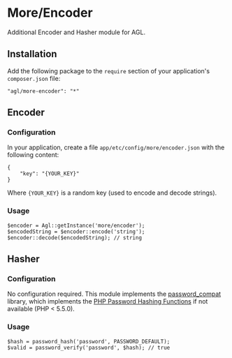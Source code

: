 More/Encoder
============

Additional Encoder and Hasher module for AGL.

## Installation

Add the following package to the `require` section of your application's `composer.json` file:

	"agl/more-encoder": "*"

## Encoder

### Configuration

In your application, create a file `app/etc/config/more/encoder.json` with the following content:

	{
	    "key": "{YOUR_KEY}"
	}

Where `{YOUR_KEY}` is a random key (used to encode and decode strings).

### Usage

	$encoder = Agl::getInstance('more/encoder');
	$encodedString = $encoder::encode('string');
	$encoder::decode($encodedString); // string

## Hasher

### Configuration

No configuration required. This module implements the [password_compat](https://github.com/ircmaxell/password_compat) library, which implements the [PHP Password Hashing Functions](http://php.net/manual/en/ref.password.php) if not available (PHP < 5.5.0).

### Usage

	$hash = password_hash('password', PASSWORD_DEFAULT);
	$valid = password_verify('password', $hash); // true

